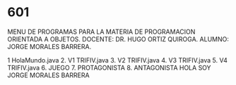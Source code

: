 # 601

MENU DE PROGRAMAS PARA LA MATERIA DE PROGRAMACION ORIENTADA A OBJETOS.
DOCENTE: DR. HUGO ORTIZ QUIROGA.
ALUMNO: JORGE MORALES BARRERA.

1  HolaMundo.java
2. V1 TRIFIV.java
3. V2 TRIFIV.java
4. V3 TRIFIV.java
5. V4 TRIFIV.java
6. JUEGO
7. PROTAGONISTA 
8. ANTAGONISTA
HOLA SOY JORGE MORALES BARRERA 